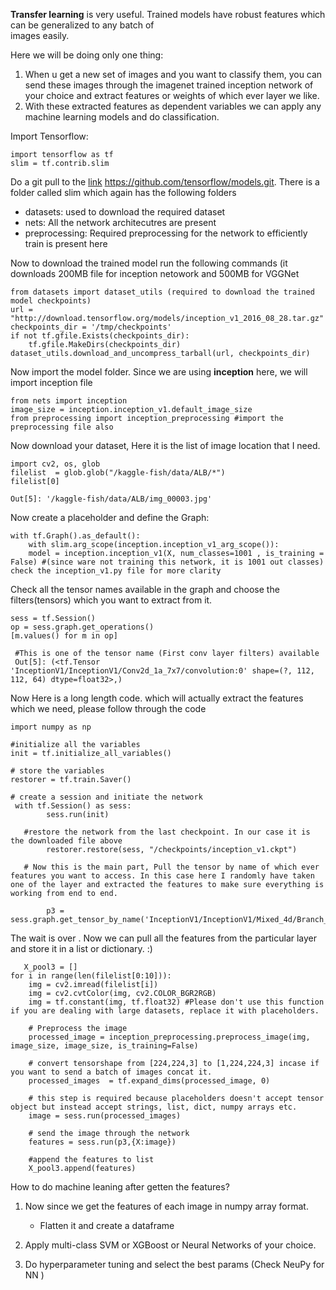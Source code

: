 **Transfer learning** is very useful. Trained models have robust features which can be generalized to any batch of  
images easily. 

Here we will be doing only one thing:  
1) When u get a new set of images and you want to classify them, you can send these images through the imagenet trained inception network of your choice and extract features or weights of which ever layer we like.  
2) With these extracted features as dependent variables we can apply any machine learning models and do classification.  

Import Tensorflow:

    import tensorflow as tf
    slim = tf.contrib.slim
    
Do a git pull to the [link](https://github.com/tensorflow/models) https://github.com/tensorflow/models.git. There is a folder called slim which again has the following folders 
* datasets: used to download the required dataset
* nets: All the network architecutres are present
* preprocessing: Required preprocessing for the network to efficiently train is present here 
    
Now to download the trained model run the following commands (it downloads 200MB file for inception netowork and 500MB for VGGNet

    from datasets import dataset_utils (required to download the trained model checkpoints)
    url = "http://download.tensorflow.org/models/inception_v1_2016_08_28.tar.gz"
    checkpoints_dir = '/tmp/checkpoints'
    if not tf.gfile.Exists(checkpoints_dir):
        tf.gfile.MakeDirs(checkpoints_dir)
    dataset_utils.download_and_uncompress_tarball(url, checkpoints_dir)

Now import the model folder. Since we are using **inception** here, we will import inception file 
    
    from nets import inception
    image_size = inception.inception_v1.default_image_size
    from preprocessing import inception_preprocessing #import the preprocessing file also 
   
Now download your dataset, Here it is the list of image location that I need.

    import cv2, os, glob
    filelist  = glob.glob("/kaggle-fish/data/ALB/*")
    filelist[0]
    
    Out[5]: '/kaggle-fish/data/ALB/img_00003.jpg'
    
Now create a placeholder and  define the Graph:
    
    with tf.Graph().as_default():
        with slim.arg_scope(inception.inception_v1_arg_scope()):
        model = inception.inception_v1(X, num_classes=1001 , is_training = False) #(since ware not training this network, it is 1001 out classes) check the inception_v1.py file for more clarity
                
Check all the tensor names available in the graph and choose the filters(tensors) which you want to extract from it. 

    sess = tf.Session()
    op = sess.graph.get_operations()
    [m.values() for m in op]
       
     #This is one of the tensor name (First conv layer filters) available
     Out[5]: (<tf.Tensor 'InceptionV1/InceptionV1/Conv2d_1a_7x7/convolution:0' shape=(?, 112, 112, 64) dtype=float32>,)  
   
Now Here is a long length code. which will actually extract the features which we need, please follow through the code

    import numpy as np
    
    #initialize all the variables 
    init = tf.initialize_all_variables()
       
    # store the variables 
    restorer = tf.train.Saver()
       
    # create a session and initiate the network 
     with tf.Session() as sess:
            sess.run(init)
       
       #restore the network from the last checkpoint. In our case it is the downloaded file above
            restorer.restore(sess, "/checkpoints/inception_v1.ckpt")
       
       # Now this is the main part, Pull the tensor by name of which ever features you want to access. In this case here I randomly have taken one of the layer and extracted the features to make sure everything is working from end to end. 
       
            p3 = sess.graph.get_tensor_by_name('InceptionV1/InceptionV1/Mixed_4d/Branch_0/Conv2d_0a_1x1/convolution:0')
       
The wait is over . Now we can pull all the features from the particular layer and store it in a list or dictionary. :)

       X_pool3 = []
    for i in range(len(filelist[0:10])):
        img = cv2.imread(filelist[i])
        img = cv2.cvtColor(img, cv2.COLOR_BGR2RGB)
        img = tf.constant(img, tf.float32) #Please don't use this function if you are dealing with large datasets, replace it with placeholders.
        
        # Preprocess the image 
        processed_image = inception_preprocessing.preprocess_image(img, image_size, image_size, is_training=False)
        
        # convert tensorshape from [224,224,3] to [1,224,224,3] incase if you want to send a batch of images concat it. 
        processed_images  = tf.expand_dims(processed_image, 0)
        
        # this step is required because placeholders doesn't accept tensor object but instead accept strings, list, dict, numpy arrays etc.
        image = sess.run(processed_images)
        
        # send the image through the network 
        features = sess.run(p3,{X:image})
        
        #append the features to list
        X_pool3.append(features) 
        
 
 How to do machine leaning after getten the features?  
 
 1) Now since we get the features of each image in numpy array format.   
      - Flatten it and create a dataframe  
      
 2) Apply multi-class SVM or XGBoost or Neural Networks of your choice.  
 
 3) Do hyperparameter tuning and select the best params (Check NeuPy for NN )  
 
